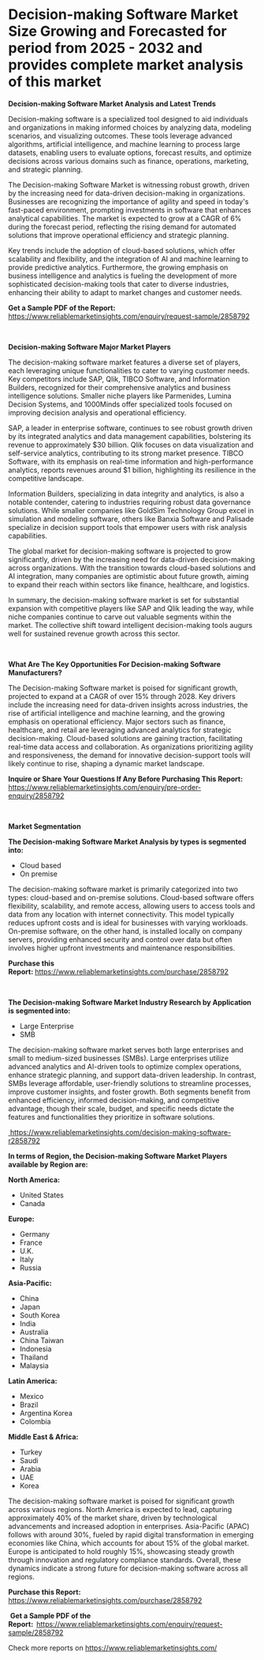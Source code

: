 <p><h1>Decision-making Software Market Size Growing and Forecasted for period from 2025 - 2032 and provides complete market analysis of this market</h1></p><p><strong>Decision-making Software Market Analysis and Latest Trends</strong></p>
<p><p>Decision-making software is a specialized tool designed to aid individuals and organizations in making informed choices by analyzing data, modeling scenarios, and visualizing outcomes. These tools leverage advanced algorithms, artificial intelligence, and machine learning to process large datasets, enabling users to evaluate options, forecast results, and optimize decisions across various domains such as finance, operations, marketing, and strategic planning.</p><p>The Decision-making Software Market is witnessing robust growth, driven by the increasing need for data-driven decision-making in organizations. Businesses are recognizing the importance of agility and speed in today's fast-paced environment, prompting investments in software that enhances analytical capabilities. The market is expected to grow at a CAGR of 6% during the forecast period, reflecting the rising demand for automated solutions that improve operational efficiency and strategic planning.</p><p>Key trends include the adoption of cloud-based solutions, which offer scalability and flexibility, and the integration of AI and machine learning to provide predictive analytics. Furthermore, the growing emphasis on business intelligence and analytics is fueling the development of more sophisticated decision-making tools that cater to diverse industries, enhancing their ability to adapt to market changes and customer needs.</p></p>
<p><strong>Get a Sample PDF of the Report:&nbsp;</strong> <a href="https://www.reliablemarketinsights.com/enquiry/request-sample/2858792?utm_campaign=1894&utm_medium=2&utm_source=Github&utm_content=ia&utm_term=12032025&utm_id=decision-making-software">https://www.reliablemarketinsights.com/enquiry/request-sample/2858792</a></p>
<p>&nbsp;</p>
<p><strong>Decision-making Software Major Market Players</strong></p>
<p><p>The decision-making software market features a diverse set of players, each leveraging unique functionalities to cater to varying customer needs. Key competitors include SAP, Qlik, TIBCO Software, and Information Builders, recognized for their comprehensive analytics and business intelligence solutions. Smaller niche players like Parmenides, Lumina Decision Systems, and 1000Minds offer specialized tools focused on improving decision analysis and operational efficiency.</p><p>SAP, a leader in enterprise software, continues to see robust growth driven by its integrated analytics and data management capabilities, bolstering its revenue to approximately $30 billion. Qlik focuses on data visualization and self-service analytics, contributing to its strong market presence. TIBCO Software, with its emphasis on real-time information and high-performance analytics, reports revenues around $1 billion, highlighting its resilience in the competitive landscape.</p><p>Information Builders, specializing in data integrity and analytics, is also a notable contender, catering to industries requiring robust data governance solutions. While smaller companies like GoldSim Technology Group excel in simulation and modeling software, others like Banxia Software and Palisade specialize in decision support tools that empower users with risk analysis capabilities.</p><p>The global market for decision-making software is projected to grow significantly, driven by the increasing need for data-driven decision-making across organizations. With the transition towards cloud-based solutions and AI integration, many companies are optimistic about future growth, aiming to expand their reach within sectors like finance, healthcare, and logistics.</p><p>In summary, the decision-making software market is set for substantial expansion with competitive players like SAP and Qlik leading the way, while niche companies continue to carve out valuable segments within the market. The collective shift toward intelligent decision-making tools augurs well for sustained revenue growth across this sector.</p></p>
<p>&nbsp;</p>
<p><strong>What Are The Key Opportunities For Decision-making Software Manufacturers?</strong></p>
<p><p>The Decision-making Software market is poised for significant growth, projected to expand at a CAGR of over 15% through 2028. Key drivers include the increasing need for data-driven insights across industries, the rise of artificial intelligence and machine learning, and the growing emphasis on operational efficiency. Major sectors such as finance, healthcare, and retail are leveraging advanced analytics for strategic decision-making. Cloud-based solutions are gaining traction, facilitating real-time data access and collaboration. As organizations prioritizing agility and responsiveness, the demand for innovative decision-support tools will likely continue to rise, shaping a dynamic market landscape.</p></p>
<p><strong>Inquire or Share Your Questions If Any Before Purchasing This Report:</strong> <a href="https://www.reliablemarketinsights.com/enquiry/pre-order-enquiry/2858792?utm_campaign=1894&utm_medium=2&utm_source=Github&utm_content=ia&utm_term=12032025&utm_id=decision-making-software">https://www.reliablemarketinsights.com/enquiry/pre-order-enquiry/2858792</a></p>
<p>&nbsp;</p>
<p><strong>Market Segmentation</strong></p>
<p><strong>The Decision-making Software Market Analysis by types is segmented into:</strong></p>
<p><ul><li>Cloud based</li><li>On premise</li></ul></p>
<p><p>The decision-making software market is primarily categorized into two types: cloud-based and on-premise solutions. Cloud-based software offers flexibility, scalability, and remote access, allowing users to access tools and data from any location with internet connectivity. This model typically reduces upfront costs and is ideal for businesses with varying workloads. On-premise software, on the other hand, is installed locally on company servers, providing enhanced security and control over data but often involves higher upfront investments and maintenance responsibilities.</p></p>
<p><strong>Purchase this Report:&nbsp;</strong><a href="https://www.reliablemarketinsights.com/purchase/2858792?utm_campaign=1894&utm_medium=2&utm_source=Github&utm_content=ia&utm_term=12032025&utm_id=decision-making-software">https://www.reliablemarketinsights.com/purchase/2858792</a></p>
<p>&nbsp;</p>
<p><strong>The Decision-making Software Market Industry Research by Application is segmented into:</strong></p>
<p><ul><li>Large Enterprise</li><li>SMB</li></ul></p>
<p><p>The decision-making software market serves both large enterprises and small to medium-sized businesses (SMBs). Large enterprises utilize advanced analytics and AI-driven tools to optimize complex operations, enhance strategic planning, and support data-driven leadership. In contrast, SMBs leverage affordable, user-friendly solutions to streamline processes, improve customer insights, and foster growth. Both segments benefit from enhanced efficiency, informed decision-making, and competitive advantage, though their scale, budget, and specific needs dictate the features and functionalities they prioritize in software solutions.</p></p>
<p><a href="https://www.reliablemarketinsights.com/decision-making-software-r2858792?utm_campaign=1894&utm_medium=2&utm_source=Github&utm_content=ia&utm_term=12032025&utm_id=decision-making-software">&nbsp;https://www.reliablemarketinsights.com/decision-making-software-r2858792</a></p>
<p><strong>In terms of Region, the Decision-making Software Market Players available by Region are:</strong></p>
<p>
    <p> <strong> North America: </strong>
        <ul>
            <li>United States</li>
            <li>Canada</li>
        </ul>
        </p> 
    <p> <strong> Europe: </strong>
        <ul>
            <li>Germany</li>
            <li>France</li>
            <li>U.K.</li>
            <li>Italy</li>
            <li>Russia</li>
        </ul>
        </p> 
    <p> <strong> Asia-Pacific: </strong>
        <ul>
            <li>China</li>
            <li>Japan</li>
            <li>South Korea</li>
            <li>India</li>
            <li>Australia</li>
            <li>China Taiwan</li>
            <li>Indonesia</li>
            <li>Thailand</li>
            <li>Malaysia</li>
        </ul>
        </p> 
    <p> <strong> Latin America: </strong>
        <ul>
            <li>Mexico</li>
            <li>Brazil</li>
            <li>Argentina Korea</li>
            <li>Colombia</li>
        </ul>
        </p> 
    <p> <strong> Middle East & Africa: </strong>
        <ul>
            <li>Turkey</li>
            <li>Saudi</li>
            <li>Arabia</li>
            <li>UAE</li>
            <li>Korea</li>
        </ul>
    </p>
    </p>
<p><p>The decision-making software market is poised for significant growth across various regions. North America is expected to lead, capturing approximately 40% of the market share, driven by technological advancements and increased adoption in enterprises. Asia-Pacific (APAC) follows with around 30%, fueled by rapid digital transformation in emerging economies like China, which accounts for about 15% of the global market. Europe is anticipated to hold roughly 15%, showcasing steady growth through innovation and regulatory compliance standards. Overall, these dynamics indicate a strong future for decision-making software across all regions.</p></p>
<p><strong>Purchase this Report: </strong><a href="https://www.reliablemarketinsights.com/purchase/2858792?utm_campaign=1894&utm_medium=2&utm_source=Github&utm_content=ia&utm_term=12032025&utm_id=decision-making-software">https://www.reliablemarketinsights.com/purchase/2858792</a></p>
<p>&nbsp;<strong>Get a Sample PDF of the Report:&nbsp;&nbsp;</strong><a href="https://www.reliablemarketinsights.com/enquiry/request-sample/2858792?utm_campaign=1894&utm_medium=2&utm_source=Github&utm_content=ia&utm_term=12032025&utm_id=decision-making-software">https://www.reliablemarketinsights.com/enquiry/request-sample/2858792</a></p>
<p><strong></strong></p>
<p>Check more reports on <a href="https://www.reliablemarketinsights.com/?utm_campaign=1894&utm_medium=2&utm_source=Github&utm_content=ia&utm_term=12032025&utm_id=decision-making-software">https://www.reliablemarketinsights.com/</a></p>